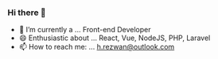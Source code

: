 ### Hi there 👋

- 🔭 I’m currently a ... Front-end Developer
- 😄 Enthusiastic about ... React, Vue, NodeJS, PHP, Laravel
- 📫 How to reach me: ... h.rezwan@outlook.com
